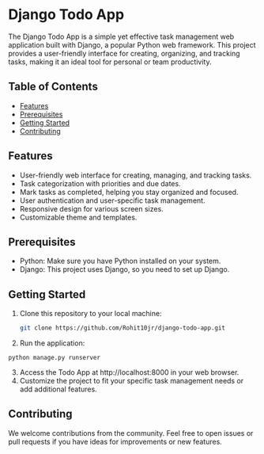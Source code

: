 # Django Todo App

The Django Todo App is a simple yet effective task management web application built with Django, a popular Python web framework. This project provides a user-friendly interface for creating, organizing, and tracking tasks, making it an ideal tool for personal or team productivity.

## Table of Contents

- [Features](#features)
- [Prerequisites](#prerequisites)
- [Getting Started](#getting-started)
- [Contributing](#contributing)

## Features

- User-friendly web interface for creating, managing, and tracking tasks.
- Task categorization with priorities and due dates.
- Mark tasks as completed, helping you stay organized and focused.
- User authentication and user-specific task management.
- Responsive design for various screen sizes.
- Customizable theme and templates.

## Prerequisites

- Python: Make sure you have Python installed on your system.
- Django: This project uses Django, so you need to set up Django.

## Getting Started

1. Clone this repository to your local machine:

   ```bash
   git clone https://github.com/Rohit10jr/django-todo-app.git

2. Run the application:
```
python manage.py runserver
```
3. Access the Todo App at http://localhost:8000 in your web browser.
4. Customize the project to fit your specific task management needs or add additional features.

## Contributing

We welcome contributions from the community. Feel free to open issues or pull requests if you have ideas for improvements or new features.

